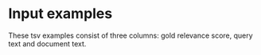 # Input examples

These tsv examples consist of three columns: gold relevance score, query text and document text.
